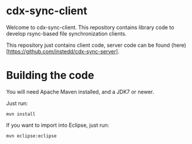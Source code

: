 cdx-sync-client
===============

Welcome to cdx-sync-client. This repository contains library code to develop rsync-based file synchronization clients. 

This repository just contains client code, server code can be found (here)[https://github.com/instedd/cdx-sync-server]. 

# Building the code

You will need Apache Maven installed, and a JDK7 or newer. 

Just run:

```
mvn install
```

If you want to import into Eclipse, just run:

```
mvn eclipse:eclipse
```


